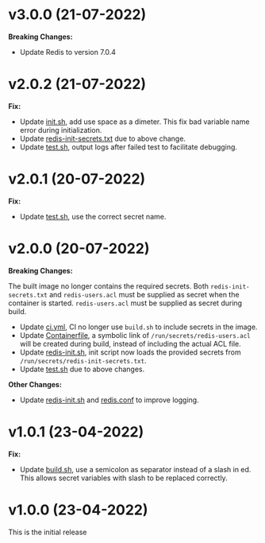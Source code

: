 # v3.0.0 (21-07-2022)
**Breaking Changes:**  
- Update Redis to version 7.0.4

# v2.0.2 (21-07-2022)
**Fix:**
- Update [init.sh](redis-init.sh), add use space as a dimeter. This fix bad variable name error during initialization.
- Update [redis-init-secrets.txt](redis-init-secrets.txt) due to above change.
- Update [test.sh](scripts/test.sh), output logs after failed test to facilitate debugging.

# v2.0.1 (20-07-2022)
**Fix:**
- Update [test.sh](scripts/test.sh), use the correct secret name.

# v2.0.0 (20-07-2022)
**Breaking Changes:**  
  
The built image no longer contains the required secrets. Both `redis-init-secrets.txt` and `redis-users.acl` must be supplied as secret when the container is started. `redis-users.acl` must be supplied as secret during build.
- Update [ci.yml](.github/workflows/ci.yml), CI no longer use `build.sh` to include secrets in the image.
- Update [Containerfile](Containerfile), a symbolic link of `/run/secrets/redis-users.acl` will be created during build, instead of including the actual ACL file.
- Update [redis-init.sh](redis-init.sh), init script now loads the provided secrets from `/run/secrets/redis-init-secrets.txt`.
- Update [test.sh](scripts/test.sh) due to above changes. 

**Other Changes:**
- Update [redis-init.sh](redis-init.sh) and [redis.conf](redis.conf) to improve logging.

# v1.0.1 (23-04-2022)
**Fix:**
- Update [build.sh](scripts/build.sh), use a semicolon as separator instead of a slash in ed. This allows secret variables with slash to be replaced correctly.

# v1.0.0 (23-04-2022)
This is the initial release